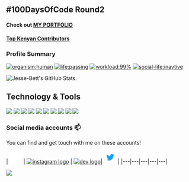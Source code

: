 
## #100DaysOfCode Round2

<h4>Check out <a href="https://collinskoechportfolio.web.app">MY PORTFOLIO</a></h4>
<h4><a href="https://commits.top/kenya.html">Top Kenyan Contributors</a></h4>

### Profile Summary

[![organism:human](https://img.shields.io/badge/organism-human-%238D5524)](https://img.shields.io/badge/organism-human-%238D5524)
[![life:passing](https://img.shields.io/badge/life%20-passing-%2335B142)](https://img.shields.io/badge/life%20-passing-%2335B142)
[![workload:99%](https://img.shields.io/badge/work--load-99%25-%23CF692A)](https://img.shields.io/badge/work--load-99%25-%23CF692A)
[![social-life:inavtive](https://img.shields.io/badge/social--life-inactive-lightgrey)](https://img.shields.io/badge/social--life-inactive-lightgrey)


![Jesse-Bett's GitHub Stats.](https://github-readme-stats.vercel.app/api?username=collinskoech11&&show_icons=true&title_color=ffffff&icon_color=2A75CF&text_color=daf7dc&bg_color=191919)

## Technology & Tools

![](https://img.shields.io/badge/OS-Linux-informational?style=flat&logo=linux&labelColor=181818&logoColor=white&color=050F2C)
![](https://img.shields.io/badge/Editor-VsCode-informational?style=flat&logo=visual-studio-code&labelColor=181818&logoColor=white&color=050F2C)
![](https://img.shields.io/badge/Code-Python-informational?style=flat&logo=python&labelColor=181818&logoColor=white&color=050F2C)
![](https://img.shields.io/badge/Web-Django-informational?style=flat&logo=django&labelColor=181818&logoColor=white&color=050F2C)
![](https://img.shields.io/badge/Web-Flask-informational?style=flat&logo=flask&labelColor=181818&logoColor=white&color=050F2C)
![](https://img.shields.io/badge/Code-Javascript-informational?style=flat&logo=javascript&labelColor=181818&logoColor=white&color=050F2C)
![](https://img.shields.io/badge/Shell-Bash-informational?style=flat&logo=gnu-bash&&labelColor=181818&logoColor=white&color=050F2C)
![](https://img.shields.io/badge/Tools-Git-informational?style=flat&logo=git&labelColor=181818&logoColor=white&color=050F2C)
![](https://img.shields.io/badge/Tools-MySQL-informational?style=flat&logo=mysql&labelColor=181818&logoColor=white&color=050F2C)
![](https://img.shields.io/badge/Cloud-Google_Cloud-informational?style=flat&logo=google-cloud&labelColor=181818&logoColor=white&color=050F2C)


### Social media accounts 📫

You can find and get touch with me on these accounts!

| [<img src="https://raw.githubusercontent.com/Delta456/Delta456/master/img/github.png" alt="github logo" width="34">](https://github.com/collinskoech11) | [<img src="https://raw.githubusercontent.com/Delta456/Delta456/master/img/instagram.jpg" alt="instagram logo" width="24">](https://www.instagram.com/collinskoech__/) | [<img src="https://raw.githubusercontent.com/Delta456/Delta456/master/img/dev.png" alt="dev logo" width="24">](https://collinskoechportfolio.web.app)| [<img src="https://raw.githubusercontent.com/Delta456/Delta456/master/img/twitter.png" alt="twitter logo" width="34">](https://twitter.com/itskenyancoko) |
|---|---|---|---|---|

<img width="300px" length="400px" align="left" src="https://github-readme-stats.vercel.app/api/top-langs/?username=collinskoech11&&show_icons=true&title_color=000000&icon_color=2A75CF&text_color=000000&bg_color=ffffff"/> <br/>

